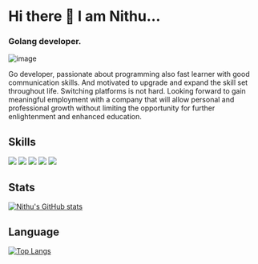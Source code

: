 # Hi there 👋  I am Nithu...

### Golang developer.

![image](https://user-images.githubusercontent.com/97793229/182524392-ad2eaa1e-623c-48ef-8efe-2af3a96dcead.png)

 Go developer, passionate about programming also fast learner with good communication skills. And motivated to upgrade and expand the skill set throughout life. Switching platforms is not hard. Looking forward to gain meaningful employment with a company that will allow personal and professional growth without limiting the opportunity for further enlightenment and enhanced education.

## Skills

<img src="https://img.shields.io/badge/Go-00ADD8?style=for-the-badge&logo=go&logoColor=white" /> <img src="https://img.shields.io/badge/Docker-2CA5E0?style=for-the-badge&logo=docker&logoColor=white" /> <img src="https://img.shields.io/badge/HTML5-E34F26?style=for-the-badge&logo=html5&logoColor=white" /> <img src="https://img.shields.io/badge/GitHub_Actions-2088FF?style=for-the-badge&logo=github-actions&logoColor=white" /> <img src= "https://img.shields.io/badge/Ubuntu-E95420?style=for-the-badge&logo=ubuntu&logoColor=white" />


## Stats

[![Nithu's GitHub stats](https://github-readme-stats.vercel.app/api?username=Nithunikzz&show_icons=true&theme=tokyonight)](https://github.com/Nithunikzz/Readme/edit/main/README.md)

## Language 

[![Top Langs](https://github-readme-stats.vercel.app/api/top-langs/?username=Nithunikzz&show_icons=true&theme=radical)](https://github.com/Nithunikzz/Readme/edit/main/README.md)






 
